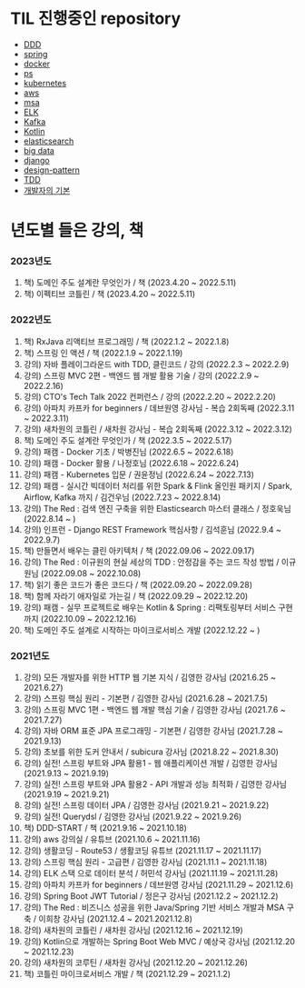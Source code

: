 # TIL 진행중인 repository
- [DDD](./til-by-topic/ddd)
- [spring](https://github.com/sinkyoungdeok/spring)
- [docker](./til-by-topic/docker/README.md)
- [ps](https://github.com/sinkyoungdeok/ps)
- [kubernetes](./til-by-topic/kubernetes)
- [aws](./til-by-topic/aws)
- [msa](https://github.com/sinkyoungdeok/msa)
- [ELK](./til-by-topic/elk)
- [Kafka](./til-by-topic/kafka/)
- [Kotlin](./til-by-topic/kotlin)
- [elasticsearch](./til-by-topic/elasticsearch/)
- [big data](./til-by-topic/big-data)
- [django](./til-by-topic/django)
- [design-pattern](./til-by-topic/design-pattern/)
- [TDD](./til-by-topic/tdd)
- [개발자의 기본](./til-by-topic/basic)

# 년도별 들은 강의, 책

### 2023년도
1. 책) 도메인 주도 설계란 무엇인가 / 책 (2023.4.20 ~ 2022.5.11)
2. 책) 이펙티브 코틀린 / 책 (2023.4.20 ~ 2022.5.11)

### 2022년도
1. 책) RxJava 리액티브 프로그래밍 / 책 (2022.1.2 ~ 2022.1.8)
2. 책) 스프링 인 액션 / 책 (2022.1.9 ~ 2022.1.19)
3. 강의) 자바 플레이그라운드 with TDD, 클린코드 / 강의 (2022.2.3 ~ 2022.2.9)
4. 강의) 스프링 MVC 2편 - 백엔드 웹 개발 활용 기술 / 강의 (2022.2.9 ~ 2022.2.16)
5. 강의) CTO's Tech Talk 2022 컨퍼런스 / 강의 (2022.2.20 ~ 2022.2.20)
6. 강의) 아파치 카프카 for beginners / 데브원영 강사님 - 복습 2회독째 (2022.3.11 ~ 2022.3.11)
7. 강의) 새차원의 코틀린 / 새차원 강사님 - 복습 2회독째 (2022.3.12 ~ 2022.3.12) 
8. 책) 도메인 주도 설계란 무엇인가 / 책 (2022.3.5 ~ 2022.5.17)
9.  강의) 패캠 - Docker 기초 / 박병진님 (2022.6.5 ~ 2022.6.18)
10. 강의) 패캠 - Docker 활용 / 나정호님 (2022.6.18 ~ 2022.6.24)
11. 강의) 패캠 - Kubernetes 입문 / 권윤정님 (2022.6.24 ~ 2022.7.13)
12. 강의) 패캠 - 실시간 빅데이터 처리를 위한 Spark & Flink 올인원 패키지 / Spark, Airflow, Kafka 까지 / 김건우님 (2022.7.23 ~ 2022.8.14)
13. 강의) The Red : 검색 엔진 구축을 위한 Elasticsearch 마스터 클래스 / 정호욱님 (2022.8.14 ~ )
14. 강의) 인프런 - Django REST Framework 핵심사항 / 김석훈님 (2022.9.4 ~ 2022.9.7) 
15. 책) 만들면서 배우는 클린 아키텍처 / 책 (2022.09.06 ~ 2022.09.17)
16. 강의) The Red : 이규원의 현실 세상의 TDD : 안정감을 주는 코드 작성 방법 / 이규원님 (2022.09.08 ~ 2022.10.08)
17. 책) 읽기 좋은 코드가 좋은 코드다 / 책 (2022.09.20 ~ 2022.09.28)
18. 책) 함께 자라기 애자일로 가는길 / 책 (2022.09.29 ~ 2022.12.20)
19. 강의) 패캠 - 실무 프로젝트로 배우는 Kotlin & Spring : 리팩토링부터 서비스 구현까지 (2022.10.09 ~ 2022.12.16)
20. 책) 도메인 주도 설계로 시작하는 마이크로서비스 개발 (2022.12.22 ~ )


### 2021년도
1. 강의) 모든 개발자를 위한 HTTP 웹 기본 지식 / 김영한 강사님 (2021.6.25 ~ 2021.6.27) 
2. 강의) 스프링 핵심 원리 - 기본편 / 김영한 강사님 (2021.6.28 ~ 2021.7.5)
3. 강의) 스프링 MVC 1편 - 백엔드 웹 개발 핵심 기술 / 김영한 강사님 (2021.7.6 ~ 2021.7.27)
4. 강의) 자바 ORM 표준 JPA 프로그래밍 - 기본편 / 김영한 강사님 (2021.7.28 ~ 2021.9.13)
5. 강의) 초보를 위한 도커 안내서 / subicura 강사님 (2021.8.22 ~ 2021.8.30)
6. 강의) 실전! 스프링 부트와 JPA 활용1 - 웹 애플리케이션 개발 / 김영한 강사님 (2021.9.13 ~ 2021.9.19)
7. 강의) 실전! 스프링 부트와 JPA 활용2 - API 개발과 성능 최적화 / 김영한 강사님 (2021.9.19 ~ 2021.9.21)
8. 강의) 실전! 스프링 데이터 JPA / 김영한 강사님 (2021.9.21 ~ 2021.9.22)
9. 강의) 실전! Querydsl / 김영한 강사님 (2021.9.22 ~ 2021.9.26)
10. 책) DDD-START / 책 (2021.9.16 ~ 2021.10.18)
11. 강의) aws 강의실 / 유튜브 (2021.10.6 ~ 2021.11.16)
12. 강의) 생활코딩 - Route53 / 생활코딩 유튜브 (2021.11.17 ~ 2021.11.17)
13. 강의) 스프링 핵심 원리 - 고급편 / 김영한 강사님 (2021.11.1 ~ 2021.11.18)
14. 강의) ELK 스택 으로 데이터 분석 / 허민석 강사님 (2021.11.19 ~ 2021.11.28)
15. 강의) 아파치 카프카 for beginners / 데브원영 강사님 (2021.11.29 ~ 2021.12.6)
16. 강의) Spring Boot JWT Tutorial / 정은구 강사님 (2021.12.2 ~ 2021.12.2)
17. 강의) The Red : 비즈니스 성공을 위한 Java/Spring 기반 서비스 개발과 MSA 구축 / 이희창 강사님 (2021.12.4 ~ 2021.2021.12.8)
18. 강의) 새차원의 코틀린 / 새차원 강사님 (2021.12.16 ~ 2021.12.19)
19. 강의) Kotlin으로 개발하는 Spring Boot Web MVC / 예상국 강사님 (2021.12.20 ~ 2021.12.23)
20. 강의) 새차원의 코루틴 / 새차원 강사님 (2021.12.20 ~ 2021.12.26)
21. 책) 코틀린 마이크로서비스 개발 / 책 (2021.12.29 ~ 2021.1.2)